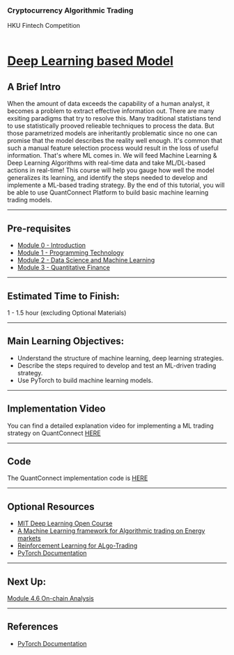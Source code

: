 ### Cryptocurrency Algorithmic Trading
HKU Fintech Competition
<br><br>

# <ins> Deep Learning based Model <ins/>

## A Brief Intro

When the amount of data exceeds the capability of a human analyst, it becomes a problem to extract effective information out. There are many exsiting paradigms that try to resolve this. Many traditional statistians tend to use statistically prooved relieable techniques to process the data. But those parametrized models are inheritantly problematic since no one can promise that the model describes the reality well enough. It's common that such a manual feature selection process would result in the loss of useful information. That's where ML comes in. We will feed Machine Learning & Deep Learning Algorithms with real-time data and take ML/DL-based actions in real-time! This course will help you gauge how well the model generalizes its learning, and identify the steps needed to develop and implemente a ML-based trading strategy. By the end of this tutorial, you will be able to use QuantConnect Platform to build basic machine learning trading models.

--- 

## Pre-requisites

- [Module 0 - Introduction](<../Module 0 - Introduction/README.md>)
- [Module 1 - Programming Technology](<../Module 1 - Programming Technology/README.md>)
- [Module 2 - Data Science and Machine Learning](<../Module 2 - Data Science and Machine Learning/README.md>)
- [Module 3 - Quantitative Finance](<../Module 3 - Quantitative Finance/README.md>)

---

## Estimated Time to Finish:
1 - 1.5 hour (excluding Optional Materials)

---

## Main Learning Objectives:

- Understand the structure of machine learning, deep learning strategies.
- Describe the steps required to develop and test an ML-driven trading strategy.
- Use PyTorch to build machine learning models.


---

## Implementation Video

You can find a detailed explanation video for implementing a ML trading strategy on QuantConnect [HERE](https://drive.google.com/file/d/1iK_FDgwhqhq5dJv5qmjBvxAYoi8wQLV1/view?usp=sharing)

---

## Code

The QuantConnect implementation code is [HERE](<../../algos/pytorch_deep_learning.py>)

--- 

## Optional Resources

 - [MIT Deep Learning Open Course](https://www.youtube.com/watch?v=5tvmMX8r_OM&list=PLtBw6njQRU-rwp5__7C0oIVt26ZgjG9NI)
 - [A Machine Learning framework for Algorithmic trading on Energy markets](https://towardsdatascience.com/https-medium-com-skuttruf-machine-learning-in-finance-algorithmic-trading-on-energy-markets-cb68f7471475)
 - [Reinforcement Learning for ALgo-Trading](https://arxiv.org/abs/2106.00123)
 - [PyTorch Documentation](https://pytorch.org)

---

## Next Up:

[Module 4.6 On-chain Analysis](<./Module 4.6 On-chain Analysis.md>)

---

## References

- [PyTorch Documentation](https://pytorch.org)

